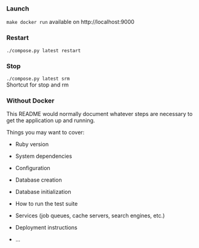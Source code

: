 ### Launch

`make docker run`
available on http://localhost:9000

### Restart

`./compose.py latest restart`

### Stop

`./compose.py latest srm`  
Shortcut for stop and rm

### Without Docker

This README would normally document whatever steps are necessary to get the
application up and running.

Things you may want to cover:

* Ruby version

* System dependencies

* Configuration

* Database creation

* Database initialization

* How to run the test suite

* Services (job queues, cache servers, search engines, etc.)

* Deployment instructions

* ...
